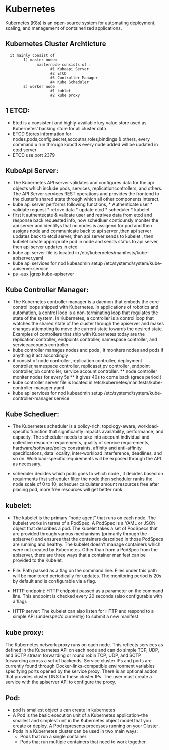 # Kubernetes
Kubernetes (K8s) is an open-source system for automating deployment, scaling, and management of containerized applications.
## Kubernetes Cluster Archticture
      it mainly consist of 
            1) master node:
                  masternode consists of : 
                        #1 Kubeapi Server
                        #2 ETCD
                        #3 Controller Manager
                        #4 Kube Scheduler
            2) worker node
                        #1 kublet
                        #2 kube proxy
## 1 ETCD:
* Etcd is a consistent and highly-available key value store used as Kubernetes’ backing store for all cluster data
* ETCD Stores information for nodes,pods,config,secret,accoutns,roles,bindings & others, every command u run through kubctl & every node added will be updated in etcd server
* ETCD use port 2379
## KubeApi Server: 
* The Kubernetes API server validates and configures data for the api objects which include pods, services, replicationcontrollers, and others. The API Server services REST operations and provides the frontend to the cluster’s shared state through which all other components interact.
* kube api server performs following functions,
      * Authenticate user
      * validate request
      * retrive data
      * update etcd
      * scheduler
      * kubelet
* first it authentecate & validate user and retrives data from etcd and response back requested info, now schedluer contiounsly moniter the api server and identifys that no nodes is assigend for pod and then assigns node and communicate back to api server ,then api server updates back to etcd server, then api server sends to kubelet , then kubelet create appropriate pod in node and sends status to api server, then api server updates in etcd 
* kube api server file is located in /etc/kubernetes/manifests/kube-apiserver.yaml
* kube api services for nod kubeadmin setup  /etc/systemd/system/kube-apiserver.service
* ps -aux |grep kube-apiserver 
## Kube Controller Manager:
*   The Kubernetes controller manager is a daemon that embeds the core control loops shipped with Kubernetes. In applications of robotics and automation, a control loop is a non-terminating loop that regulates the state of the system. In Kubernetes, a controller is a control loop that watches the shared state of the cluster through the apiserver and makes changes attempting to move the current state towards the desired state. Examples of controllers that ship with Kubernetes today are the replication controller, endpoints controller, namespace controller, and serviceaccounts controller
* kube controller manages nodes and pods , it moniters nodes and pods if anything it act accordingly 
* it consist of node controller ,replication controller, deployment controller,namespace controller, replicaset,pv controller ,endpoint controller,job controller, service account controller.
      ** node controller moniter nodes for every 5s
      ** it gives 40s to come back (grace period )
 * kube controller server file is located in /etc/kubernetes/manifests/kube-controller-manager.yaml
* kube api services for nod kubeadmin setup  /etc/systemd/system/kube-controller-manager.service 

## Kube Schedluer:
* The Kubernetes scheduler is a policy-rich, topology-aware, workload-specific function that significantly impacts availability, performance, and capacity. The scheduler needs to take into account individual and collective resource requirements, quality of service requirements, hardware/software/policy constraints, affinity and anti-affinity specifications, data locality, inter-workload interference, deadlines, and so on. Workload-specific requirements will be exposed through the API as necessary.

* scheduler decides which pods goes to which node , it decides based on requirments
first scheduler filter the node then scheduler ranks the node scale of 0 to 10, scheduer calculater amount resources free after placing pod, more free resources will get better rank

## kubelet:
* The kubelet is the primary “node agent” that runs on each node. The kubelet works in terms of a PodSpec. A PodSpec is a YAML or JSON object that describes a pod. The kubelet takes a set of PodSpecs that are provided through various mechanisms (primarily through the apiserver) and ensures that the containers described in those PodSpecs are running and healthy. The kubelet doesn’t manage containers which were not created by Kubernetes.
Other than from a PodSpec from the apiserver, there are three ways that a container manifest can be provided to the Kubelet.
* File: Path passed as a flag on the command line. Files under this path will be monitored periodically for updates. The monitoring period is 20s by default and is configurable via a flag.

* HTTP endpoint: HTTP endpoint passed as a parameter on the command line. This endpoint is checked every 20 seconds (also configurable with a flag).

* HTTP server: The kubelet can also listen for HTTP and respond to a simple API (underspec’d currently) to submit a new manifest

## kube proxy:
  The Kubernetes network proxy runs on each node. This reflects services as defined in the Kubernetes API on each node and can do simple TCP, UDP, and SCTP stream forwarding or round robin TCP, UDP, and SCTP forwarding across a set of backends. Service cluster IPs and ports are currently found through Docker-links-compatible environment variables specifying ports opened by the service proxy. There is an optional addon that provides cluster DNS for these cluster IPs. The user must create a service with the apiserver API to configure the proxy.
  
## Pod:
 * pod is smallest object u can create in kubernetes
 * A Pod is the basic execution unit of a Kubernetes application–the smallest and simplest unit in the Kubernetes object model that you create or deploy. A Pod represents processes running on your Cluster .
 * Pods in a Kubernetes cluster can be used in two main ways:
      * Pods that run a single container
      * Pods that run multiple containers that need to work together


